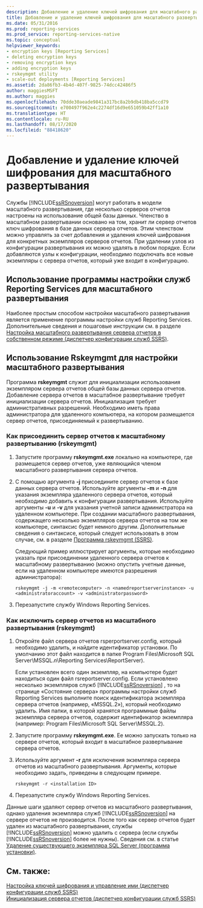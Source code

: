 ```yaml
---
description: Добавление и удаление ключей шифрования для масштабного развертывания
title: Добавление и удаление ключей шифрования для масштабного развертывания | Документы Майкрософт
ms.date: 05/31/2016
ms.prod: reporting-services
ms.prod_service: reporting-services-native
ms.topic: conceptual
helpviewer_keywords:
- encryption keys [Reporting Services]
- deleting encryption keys
- removing encryption keys
- adding encryption keys
- rskeymgmt utility
- scale-out deployments [Reporting Services]
ms.assetid: 2da86fb3-4b4d-407f-9825-74dcc42486f5
author: maggiesMSFT
ms.author: maggies
ms.openlocfilehash: 70dde30aeade9841a317bc8a2b9db418ba5ccd79
ms.sourcegitcommit: e700497f962e4c2274df16d9e651059b42ff1a10
ms.translationtype: HT
ms.contentlocale: ru-RU
ms.lasthandoff: 08/17/2020
ms.locfileid: "88418620"
---
```

# <a name="add-and-remove-encryption-keys-for-scale-out-deployment"></a>Добавление и удаление ключей шифрования для масштабного развертывания
  Службы [!INCLUDE[ssRSnoversion](../../includes/ssrsnoversion-md.md)] могут работать в модели масштабного развертывания, где несколько серверов отчетов настроены на использование общей базы данных. Членство в масштабном развертывании основано на том, хранит ли сервер отчетов ключ шифрования в базе данных сервера отчетов. Этим членством можно управлять за счет добавления и удаления ключей шифрования для конкретных экземпляров серверов отчетов. При удалении узлов из конфигурации развертывания их можно удалять в любом порядке. Если добавляются узлы к конфигурации, необходимо подключать все новые экземпляры с сервера отчетов, который уже входит в конфигурацию.  
  
## <a name="using-the-reporting-services-configuration-tool-to-configure-scale-out-deployment"></a>Использование программы настройки служб Reporting Services для масштабного развертывания  
 Наиболее простым способом настройки масштабного развертывания является применение программы настройки служб Reporting Services. Дополнительные сведения и пошаговые инструкции см. в разделе [Настройка масштабного развертывания сервера отчетов в собственном режиме (диспетчер конфигурации служб SSRS)](../../reporting-services/install-windows/configure-a-native-mode-report-server-scale-out-deployment.md).  
  
## <a name="using-rskeymgmt-to-configure-scale-out-deployment"></a>Использование Rskeymgmt для настройки масштабного развертывания  
 Программа **rskeymgmt** служит для инициализации использования экземпляром сервера отчетов общей базы данных сервера отчетов. Добавление сервера отчетов в масштабное развертывание требует инициализации сервера отчетов. Инициализация требует административных разрешений. Необходимо иметь права администратора для удаленного компьютера, на котором размещается сервер отчетов, присоединяемый к развертыванию.  
  
### <a name="how-to-join-a-report-server-to-a-scale-out-deployment-rskeymgmt"></a>Как присоединить сервер отчетов к масштабному развертыванию (rskeymgmt)  
  
1.  Запустите программу **rskeymgmt.exe** локально на компьютере, где размещается сервер отчетов, уже являющийся членом масштабного развертывания сервера отчетов.  
  
2.  С помощью аргумента **-j** присоедините сервер отчетов к базе данных сервера отчетов. Используйте аргументы **-m** и **-n** для указания экземпляра удаленного сервера отчетов, который необходимо добавить к конфигурации развертывания. Используйте аргументы **-u** и **-v** для указания учетной записи администратора на удаленном компьютере. При создании масштабного развертывания, содержащего несколько экземпляров сервера отчетов на том же компьютере, синтаксис будет немного другим. Дополнительные сведения о синтаксисе, который следует использовать в этом случае, см. в разделе [Программа rskeymgmt (SSRS)](../../reporting-services/tools/rskeymgmt-utility-ssrs.md).  
  
     Следующий пример иллюстрирует аргументы, которые необходимо указать при присоединении удаленного сервера отчетов к масштабному развертыванию (можно опустить учетные данные, если на удаленном компьютере имеются разрешения администратора):  
  
    ```  
    rskeymgmt -j -m <remotecomputer> -n <namedreportserverinstance> -u <administratoraccount> -v <administratorpassword>  
    ```
3. Перезапустите службу Windows Reporting Services.
  
### <a name="how-to-remove-a-report-server-from-a-scale-out-deployment-rskeymgmt"></a>Как исключить сервер отчетов из масштабного развертывания (rskeymgmt)  
  
1.  Откройте файл сервера отчетов rsperportserver.config, который необходимо удалить, и найдите идентификатор установки. По умолчанию этот файл находится в папке Program Files\Microsoft SQL Server\MSSQL.*n*\Reporting Services\ReportServer).  
  
     Если установлен всего один экземпляр, на компьютере будет находиться один файл rsreportserver.config. Если установлено несколько экземпляров служб [!INCLUDE[ssRSnoversion](../../includes/ssrsnoversion-md.md)] , то на странице «Состояние сервера» программы настройки служб Reporting Services выполните поиск идентификатора экземпляра сервера отчетов (например, «MSSQL.2»), который необходимо удалить. Имя папки, в которой хранятся программные файлы экземпляра сервера отчетов, содержит идентификатор экземпляра (например: Program Files\Microsoft SQL Server\MSSQL.2).  
  
2.  Запустите программу **rskeymgmt.exe**. Ее можно запускать только на сервере отчетов, который входит в масштабное развертывание сервера отчетов.  
  
3.  Используйте аргумент **-r** для исключения экземпляра сервера отчетов из масштабного развертывания. Аргументы, которые необходимо задать, приведены в следующем примере.  
  
    ```  
    rskeymgmt -r <installation ID>  
    ```  
4. Перезапустите службу Windows Reporting Services.
  
 Данные шаги удаляют сервер отчетов из масштабного развертывания, однако удаления экземпляра служб [!INCLUDE[ssRSnoversion](../../includes/ssrsnoversion-md.md)] на сервере отчетов не производится. После того как сервер отчетов будет удален из масштабного развертывания, службы [!INCLUDE[ssRSnoversion](../../includes/ssrsnoversion-md.md)] можно удалить с сервера (если службы [!INCLUDE[ssRSnoversion](../../includes/ssrsnoversion-md.md)] более не нужны). Сведения см. в статье [Удаление существующего экземпляра SQL Server &#40;программа установки&#41;](../../sql-server/install/uninstall-an-existing-instance-of-sql-server-setup.md).
  
## <a name="see-also"></a>См. также:  
 [Настройка ключей шифрования и управление ими (диспетчер конфигурации служб SSRS)](../../reporting-services/install-windows/ssrs-encryption-keys-manage-encryption-keys.md)   
 [Инициализация сервера отчетов &#40;диспетчер конфигурации служб SSRS&#41;](../../reporting-services/install-windows/ssrs-encryption-keys-initialize-a-report-server.md)  
  
  
